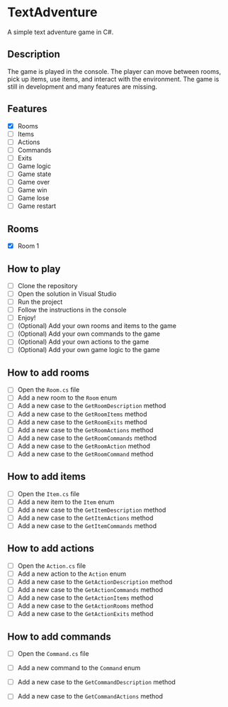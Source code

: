 # TextAdventure
A simple text adventure game in C#.

## Description
The game is played in the console. The player can move between rooms, pick up items, use items, and interact with the environment. The game is still in development and many features are missing.

## Features
- [x] Rooms
- [ ] Items
- [ ] Actions
- [ ] Commands
- [ ] Exits
- [ ] Game logic
- [ ] Game state
- [ ] Game over
- [ ] Game win
- [ ] Game lose
- [ ] Game restart

## Rooms
- [x] Room 1

## How to play
- [ ] Clone the repository
- [ ] Open the solution in Visual Studio
- [ ] Run the project
- [ ] Follow the instructions in the console
- [ ] Enjoy!
- [ ] (Optional) Add your own rooms and items to the game
- [ ] (Optional) Add your own commands to the game
- [ ] (Optional) Add your own actions to the game
- [ ] (Optional) Add your own game logic to the game

## How to add rooms
- [ ] Open the `Room.cs` file
- [ ] Add a new room to the `Room` enum
- [ ] Add a new case to the `GetRoomDescription` method
- [ ] Add a new case to the `GetRoomItems` method
- [ ] Add a new case to the `GetRoomExits` method
- [ ] Add a new case to the `GetRoomActions` method
- [ ] Add a new case to the `GetRoomCommands` method
- [ ] Add a new case to the `GetRoomAction` method
- [ ] Add a new case to the `GetRoomCommand` method

## How to add items
- [ ] Open the `Item.cs` file
- [ ] Add a new item to the `Item` enum
- [ ] Add a new case to the `GetItemDescription` method
- [ ] Add a new case to the `GetItemActions` method
- [ ] Add a new case to the `GetItemCommands` method

## How to add actions
- [ ] Open the `Action.cs` file
- [ ] Add a new action to the `Action` enum
- [ ] Add a new case to the `GetActionDescription` method
- [ ] Add a new case to the `GetActionCommands` method
- [ ] Add a new case to the `GetActionItems` method
- [ ] Add a new case to the `GetActionRooms` method
- [ ] Add a new case to the `GetActionExits` method

## How to add commands
- [ ] Open the `Command.cs` file
- [ ] Add a new command to the `Command` enum
- [ ] Add a new case to the `GetCommandDescription` method
- [ ] Add a new case to the `GetCommandActions` method

